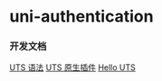# uni-authentication

### 开发文档

[UTS 语法](https://uniapp.dcloud.net.cn/tutorial/syntax-uts.html)
[UTS 原生插件](https://uniapp.dcloud.net.cn/plugin/uts-plugin.html)
[Hello UTS](https://gitcode.net/dcloud/hello-uts/-/tree/dev)
